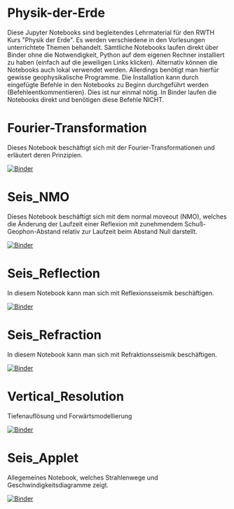 # Physik-der-Erde
Diese Jupyter Notebooks sind begleitendes Lehrmaterial für den RWTH Kurs "Physik der Erde". Es werden verschiedene in den Vorlesungen unterrichtete Themen behandelt. Sämtliche Notebooks laufen direkt über Binder ohne die Notwendigkeit, Python auf dem eigenen Rechner installiert zu haben (einfach auf die jeweiligen Links klicken). Alternativ können die Notebooks auch lokal verwendet werden. Allerdings benötigt man hierfür gewisse geophysikalische Programme. Die Installation kann durch eingefügte Befehle in den Notebooks zu Beginn durchgeführt werden (Befehleentkommentieren). Dies ist nur einmal nötig. In Binder laufen die Notebooks direkt und benötigen diese Befehle NICHT.

# Fourier-Transformation
Dieses Notebook beschäftigt sich mit der Fourier-Transformationen und erläutert deren Prinzipien.

[![Binder](https://mybinder.org/badge_logo.svg)](https://mybinder.org/v2/gh/TobiasGanther/Fourier-Transformation/main?filepath=fourier_transform.ipynb)

# Seis_NMO
Dieses Notebook beschäftigt sich mit dem normal moveout (NMO), welches die Änderung der Laufzeit einer Reflexion mit zunehmendem Schuß-Geophon-Abstand relativ zur Laufzeit beim Abstand Null darstellt.

[![Binder](https://mybinder.org/badge_logo.svg)](https://mybinder.org/v2/gh/TobiasGanther/Seis_NMO/main?filepath=Seis_NMO.ipynb)

# Seis_Reflection
In diesem Notebook kann man sich mit Reflexionsseismik beschäftigen.

[![Binder](https://mybinder.org/badge_logo.svg)](https://mybinder.org/v2/gh/TobiasGanther/Seis_Reflection/main?filepath=Seis_Reflection.ipynb)

# Seis_Refraction
In diesem Notebook kann man sich mit Refraktionsseismik beschäftigen.

[![Binder](https://mybinder.org/badge_logo.svg)](https://mybinder.org/v2/gh/TobiasGanther/Seis_Refraction/main?filepath=Seis_Refraction.ipynb)

# Vertical_Resolution
Tiefenauflösung und Forwärtsmodellierung

[![Binder](https://mybinder.org/badge_logo.svg)](https://mybinder.org/v2/gh/TobiasGanther/Vertical_Resolution/main?filepath=Seis_VerticalResolution.ipynb)

# Seis_Applet
Allegemeines Notebook, welches Strahlenwege und Geschwindigkeitsdiagramme zeigt.

[![Binder](https://mybinder.org/badge_logo.svg)](https://mybinder.org/v2/gh/TobiasGanther/Seis_Applet/main?filepath=SeismicApplet.ipynb)
